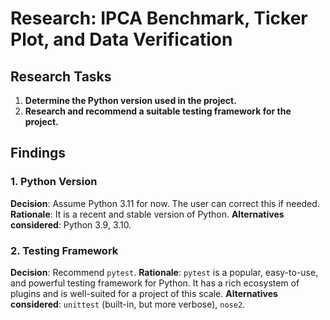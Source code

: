 # Research: IPCA Benchmark, Ticker Plot, and Data Verification

## Research Tasks

1.  **Determine the Python version used in the project.**
2.  **Research and recommend a suitable testing framework for the project.**

## Findings

### 1. Python Version

**Decision**: Assume Python 3.11 for now. The user can correct this if needed.
**Rationale**: It is a recent and stable version of Python.
**Alternatives considered**: Python 3.9, 3.10.

### 2. Testing Framework

**Decision**: Recommend `pytest`.
**Rationale**: `pytest` is a popular, easy-to-use, and powerful testing framework for Python. It has a rich ecosystem of plugins and is well-suited for a project of this scale.
**Alternatives considered**: `unittest` (built-in, but more verbose), `nose2`.
